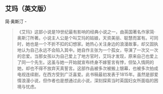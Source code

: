 ## 艾玛（英文版）

简·奥斯汀  -  

> 《艾玛》这部小说是19世纪最有影响的经典小说之一，由英国著名作家简·奥斯汀所著。小说主人公是个叫艾玛的姑娘，天资美丽、聪慧而富有。可同时，她也是一个不折不扣的幻想家。她热心关注身边的浪漫故事，却又固执地认为自己永远不会陷入其中。她自作主张为一个孤女，导演了一次又一次的恋爱。当那女孩以为自己爱上了地方官时，艾玛才发现，原来自己也爱上了同一个先生。这虽与她一开始就宣布终身不嫁誓言有悖，但坠入情网的她，却也不得不放弃天真誓言。这部作品被多次被搬上银幕，也被多次拍成电视连续剧，在西方受到广泛喜爱。此书稿最初发表于1815年。虽然是部爱情浪漫小说，但作者也是想通过此小说，深刻探索当时英国妇女所面临的困境与忧虑。

